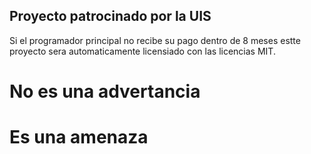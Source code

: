 ## Proyecto patrocinado por la UIS

Si el programador principal no recibe su pago dentro de 8 meses estte proyecto sera automaticamente licensiado con las licencias MIT.

# No es una advertancia
# Es una amenaza


